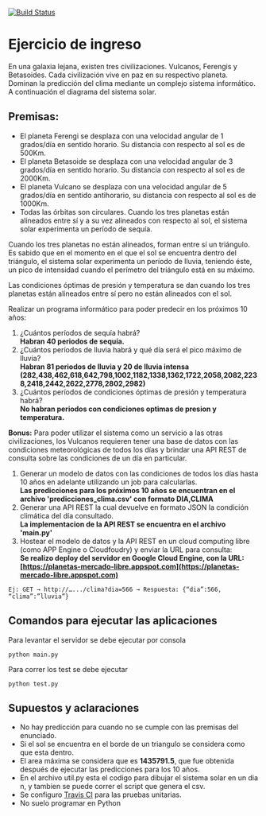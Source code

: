 [![Build Status](https://travis-ci.org/facusan/ejercicio-planetas.svg?branch=master)](https://travis-ci.org/facusan/ejercicio-planetas)

# Ejercicio de ingreso
En una galaxia lejana, existen tres civilizaciones. Vulcanos, Ferengis y Betasoides. Cada
civilización vive en paz en su respectivo planeta.
Dominan la predicción del clima mediante un complejo sistema informático.
A continuación el diagrama del sistema solar.

## Premisas:
- El planeta Ferengi se desplaza con una velocidad angular de 1 grados/día en sentido
horario. Su distancia con respecto al sol es de 500Km.
- El planeta Betasoide se desplaza con una velocidad angular de 3 grados/día en sentido
horario. Su distancia con respecto al sol es de 2000Km.
- El planeta Vulcano se desplaza con una velocidad angular de 5 grados/día en sentido
antihorario,
su distancia con respecto al sol es de 1000Km.
- Todas las órbitas son circulares.
Cuando los tres planetas están alineados entre sí y a su vez alineados con respecto al sol, el
sistema solar experimenta un período de sequía.

Cuando los tres planetas no están alineados, forman entre sí un triángulo. Es sabido que en el
momento en el que el sol se encuentra dentro del triángulo, el sistema solar experimenta un
período de lluvia, teniendo éste, un pico de intensidad cuando el perímetro del triángulo está en
su máximo.

Las condiciones óptimas de presión y temperatura se dan cuando los tres planetas están
alineados entre sí pero no están alineados con el sol.

Realizar un programa informático para poder predecir en los próximos 10 años:
1. ¿Cuántos períodos de sequía habrá?
    <br />**Habran 40 periodos de sequía.**
2. ¿Cuántos períodos de lluvia habrá y qué día será el pico máximo de lluvia?
   <br /> **Habran 81 periodos de lluvia y 20 de lluvia intensa (282,438,462,618,642,798,1002,1182,1338,1362,1722,2058,2082,2238,2418,2442,2622,2778,2802,2982)**
3. ¿Cuántos períodos de condiciones óptimas de presión y temperatura habrá?
   <br /> **No habran periodos con condiciones optimas de presion y temperatura.**

**Bonus:**
Para poder utilizar el sistema como un servicio a las otras civilizaciones, los Vulcanos requieren
tener una base de datos con las condiciones meteorológicas de todos los días y brindar una API
REST de consulta sobre las condiciones de un día en particular.
1. Generar un modelo de datos con las condiciones de todos los días hasta 10 años en adelante
utilizando un job para calcularlas.
    <br />**Las predicciones para los próximos 10 años se encuentran en el archivo 'predicciones_clima.csv' con formato DIA,CLIMA**
2. Generar una API REST la cual devuelve en formato JSON la condición climática del día
consultado.
    <br />**La implementacion de la API REST se encuentra en el archivo 'main.py'**
3. Hostear el modelo de datos y la API REST en un cloud computing libre (como APP Engine o
Cloudfoudry) y enviar la URL para consulta: 
    <br />**Se realizo deploy del servidor en Google Cloud Engine, con la URL: [https://planetas-mercado-libre.appspot.com](https://planetas-mercado-libre.appspot.com)**
```
Ej: GET → http://….../clima?dia=566 → Respuesta: {“dia”:566, “clima”:”lluvia”}
```
## Comandos para ejecutar las aplicaciones
Para levantar el servidor se debe ejecutar por consola
```
python main.py
```
Para correr los test se debe ejecutar
```
python test.py
```
## Supuestos y aclaraciones
- No hay predicción para cuando no se cumple con las premisas del enunciado.
- Si el sol se encuentra en el borde de un triangulo se considera como que esta dentro.
- El area máxima se considera que es **1435791.5**, que fue obtenida después de ejecutar las predicciones para los 10 años.
- En el archivo util.py esta el codigo para dibujar el sistema solar en un dia n, y tambien se puede correr el script que genera el csv.
- Se configuro [Travis CI](https://travis-ci.org/facusan/ejercicio-planetas) para las pruebas unitarias.
- No suelo programar en Python
